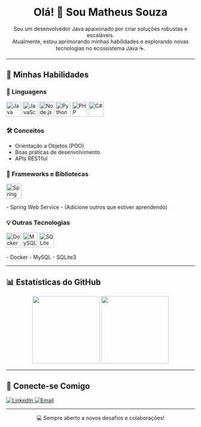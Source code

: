 <h1 align="center">Olá! 👋 Sou Matheus Souza</h1>
<p align="center">
  Sou um desenvolvedor Java apaixonado por criar soluções robustas e escaláveis.<br>
  Atualmente, estou aprimorando minhas habilidades e explorando novas tecnologias no ecossistema Java ☕.
</p>

---

## 🚀 Minhas Habilidades

### 🧠 Linguagens
<p>
  <img src="https://cdn.jsdelivr.net/gh/devicons/devicon/icons/java/java-original.svg" width="40" height="40" alt="Java" />
  <img src="https://cdn.jsdelivr.net/gh/devicons/devicon/icons/javascript/javascript-original.svg" width="40" height="40" alt="JavaScript" />
  <img src="https://cdn.jsdelivr.net/gh/devicons/devicon/icons/nodejs/nodejs-original.svg" width="40" height="40" alt="Node.js" />
  <img src="https://cdn.jsdelivr.net/gh/devicons/devicon/icons/python/python-original.svg" width="40" height="40" alt="Python" />
  <img src="https://cdn.jsdelivr.net/gh/devicons/devicon/icons/php/php-original.svg" width="40" height="40" alt="PHP" />
  <img src="https://cdn.jsdelivr.net/gh/devicons/devicon/icons/csharp/csharp-original.svg" width="40" height="40" alt="C#" />
</p>

### 🛠️ Conceitos
- Orientação a Objetos (POO)
- Boas práticas de desenvolvimento
- APIs RESTful

### 🔧 Frameworks e Bibliotecas
<p>
  <img src="https://cdn.jsdelivr.net/gh/devicons/devicon/icons/spring/spring-original.svg" width="40" height="40" alt="Spring" />
</p>
- Spring Web Service  
- (Adicione outros que estiver aprendendo)

### 💡 Outras Tecnologias
<p>
  <img src="https://cdn.jsdelivr.net/gh/devicons/devicon/icons/docker/docker-original.svg" width="40" height="40" alt="Docker" />
  <img src="https://cdn.jsdelivr.net/gh/devicons/devicon/icons/mysql/mysql-original.svg" width="40" height="40" alt="MySQL" />
  <img src="https://cdn.jsdelivr.net/gh/devicons/devicon/icons/sqlite/sqlite-original.svg" width="40" height="40" alt="SQLite" />
</p>
- Docker  
- MySQL  
- SQLite3

---

## 📊 Estatísticas do GitHub

<div align="center">
  <img height="180em" src="https://github-readme-stats.vercel.app/api?username=SEU_USUARIO&show_icons=true&theme=tokyonight" />
  <img height="180em" src="https://github-readme-stats.vercel.app/api/top-langs/?username=SEU_USUARIO&layout=compact&theme=tokyonight" />
</div>

---

## 🤝 Conecte-se Comigo

<p align="left">
  <a href="[https://www.linkedin.com/in/SEU_LINKEDIN/](https://www.linkedin.com/in/matheus-souza-b4a644195/?trk=flagship3_open_to_hiring_creation_upsell)" target="_blank">
    <img src="https://img.shields.io/badge/-LinkedIn-0077B5?style=for-the-badge&logo=linkedin&logoColor=white" alt="LinkedIn">
  </a>
  <a href="mailto:mavictosouza@gmail.com">
    <img src="https://img.shields.io/badge/-Email-D14836?style=for-the-badge&logo=gmail&logoColor=white" alt="Email">
  </a>
</p>

---

<p align="center">💻 Sempre aberto a novos desafios e colaborações!</p>

